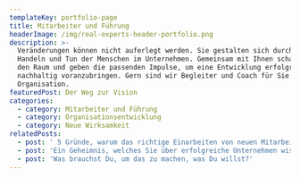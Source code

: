 ```yaml
---
templateKey: portfolio-page
title: Mitarbeiter und Führung
headerImage: /img/real-experts-header-portfolio.png
description: >-
  Veränderungen können nicht auferlegt werden. Sie gestalten sich durch das
  Handeln und Tun der Menschen im Unternehmen. Gemeinsam mit Ihnen schaffen wir
  den Raum und geben die passenden Impulse, um eine Entwicklung erfolgreich und
  nachhaltig voranzubringen. Gern sind wir Begleiter und Coach für Sie und Ihre
  Organisation.
featuredPost: Der Weg zur Vision
categories:
  - category: Mitarbeiter und Führung
  - category: Organisationsentwicklung
  - category: Neue Wirksamkeit
relatedPosts:
  - post: ' 5 Gründe, warum das richtige Einarbeiten von neuen Mitarbeitern unternehmenskritisch ist'
  - post: 'Ein Geheimnis, welches Sie über erfolgreiche Unternehmen wissen sollten'
  - post: 'Was brauchst Du, um das zu machen, was Du willst?'
---
```


